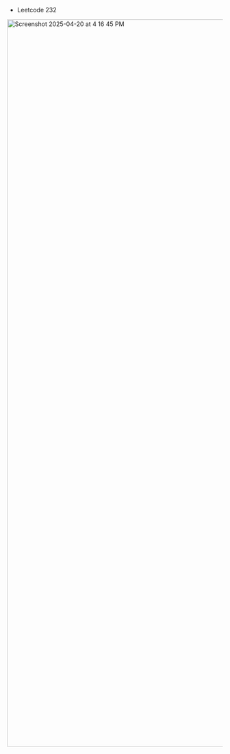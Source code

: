 - Leetcode 232
<img width="1699" alt="Screenshot 2025-04-20 at 4 16 45 PM" src="https://github.com/user-attachments/assets/697f96c4-4b84-499c-8b1a-4817b6d9e74f" />
